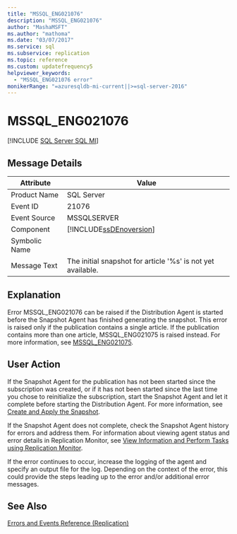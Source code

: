 ```yaml
---
title: "MSSQL_ENG021076"
description: "MSSQL_ENG021076"
author: "MashaMSFT"
ms.author: "mathoma"
ms.date: "03/07/2017"
ms.service: sql
ms.subservice: replication
ms.topic: reference
ms.custom: updatefrequency5
helpviewer_keywords:
  - "MSSQL_ENG021076 error"
monikerRange: "=azuresqldb-mi-current||>=sql-server-2016"
---
```

# MSSQL_ENG021076
[!INCLUDE [SQL Server SQL MI](../../includes/applies-to-version/sql-asdbmi.md)]
    
## Message Details  
  
|Attribute|Value|  
|-|-|  
|Product Name|SQL Server|  
|Event ID|21076|  
|Event Source|MSSQLSERVER|  
|Component|[!INCLUDE[ssDEnoversion](../../includes/ssdenoversion-md.md)]|  
|Symbolic Name||  
|Message Text|The initial snapshot for article '%s' is not yet available.|  
  
## Explanation  
 Error MSSQL_ENG021076 can be raised if the Distribution Agent is started before the Snapshot Agent has finished generating the snapshot. This error is raised only if the publication contains a single article. If the publication contains more than one article, MSSQL_ENG021075 is raised instead. For more information, see [MSSQL_ENG021075](../../relational-databases/replication/mssql-eng021075.md).  
  
## User Action  
 If the Snapshot Agent for the publication has not been started since the subscription was created, or if it has not been started since the last time you chose to reinitialize the subscription, start the Snapshot Agent and let it complete before starting the Distribution Agent. For more information, see [Create and Apply the Snapshot](../../relational-databases/replication/create-and-apply-the-initial-snapshot.md).  
  
 If the Snapshot Agent does not complete, check the Snapshot Agent history for errors and address them. For information about viewing agent status and error details in Replication Monitor, see [View Information and Perform Tasks using Replication Monitor](../../relational-databases/replication/monitor/view-information-and-perform-tasks-replication-monitor.md).  
  
 If the error continues to occur, increase the logging of the agent and specify an output file for the log. Depending on the context of the error, this could provide the steps leading up to the error and/or additional error messages.  
  
## See Also  
 [Errors and Events Reference &#40;Replication&#41;](../../relational-databases/replication/errors-and-events-reference-replication.md)  
  
  
